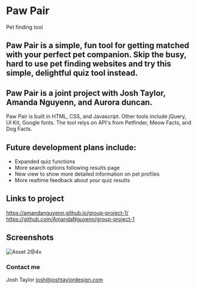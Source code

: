 # Paw Pair 
Pet finding tool
## Paw Pair is a simple, fun tool for getting matched with your perfect pet companion. Skip the busy, hard to use pet finding websites and try this simple, delightful quiz tool instead.

## Paw Pair is a joint project with Josh Taylor, Amanda Nguyenn, and Aurora duncan.

Paw Pair is built in HTML, CSS, and Javascript. Other tools include jQuery, UI Kit, Google fonts.
The tool relys on API's from Petfinder, Meow Facts, and Dog Facts.

## Future development plans include:
- Expanded quiz functions
- More search options following results page
- New view to show more detailed information on pet profiles
- More realtime feedback about your quiz results

## Links to project
https://amandanguyenn.github.io/group-project-1/
https://github.com/AmandaNguyenn/group-project-1

## Screenshots

![Asset 2@4x](https://user-images.githubusercontent.com/78992027/114244648-b4cb1a00-9943-11eb-8c0b-9ec70be9d1a0.png)

### Contact me
Josh Taylor
josh@joshtaylordesign.com
